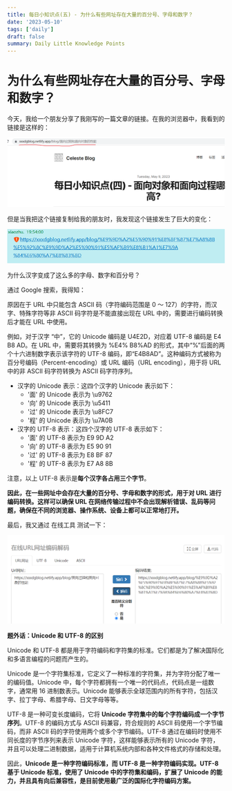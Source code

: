 ```yaml
---
title: 每日小知识点(五) - 为什么有些网址存在大量的百分号、字母和数字？
date: '2023-05-10'
tags: ['daily']
draft: false
summary: Daily Little Knowledge Points
---
```


# 为什么有些网址存在大量的百分号、字母和数字？

今天，我给一个朋友分享了我刚写的一篇文章的链接。在我的浏览器中，我看到的链接是这样的：

![URL with percent-encoding](https://raw.githubusercontent.com/XIAOZHUXUEJAVA/GraphBed/main/img/202305102011074.png)

但是当我把这个链接复制给我的朋友时，我发现这个链接发生了巨大的变化：

![URL after copying](https://raw.githubusercontent.com/XIAOZHUXUEJAVA/GraphBed/main/img/202305102013133.png)

为什么汉字变成了这么多的字母、数字和百分号？

通过 Google 搜索，我得知：

原因在于 URL 中只能包含 ASCII 码（字符编码范围是 0 ～ 127）的字符，而汉字、特殊字符等非 ASCII 码字符是不能直接出现在 URL 中的，需要进行编码转换后才能在 URL 中使用。

例如，对于汉字 “中”，它的 Unicode 编码是 U4E2D，对应着 UTF-8 编码是 E4 B8 AD。在 URL 中，需要将其转换为 %E4% B8%AD 的形式，其中“%”后面的两个十六进制数字表示该字符的 UTF-8 编码，即“E4B8AD”。这种编码方式被称为百分号编码（Percent-encoding）或 URL 编码（URL encoding），用于将 URL 中的非 ASCII 码字符转换为 ASCII 码字符序列。

- 汉字的 Unicode 表示：这四个汉字的 Unicode 表示如下：
  - '面' 的 Unicode 表示为 \u9762
  - '向' 的 Unicode 表示为 \u5411
  - '过' 的 Unicode 表示为 \u8FC7
  - '程' 的 Unicode 表示为 \u7A0B
- 汉字的 UTF-8 表示：这四个汉字的 UTF-8 表示如下：
  - '面' 的 UTF-8 表示为 E9 9D A2
  - '向' 的 UTF-8 表示为 E5 90 91
  - '过' 的 UTF-8 表示为 E8 BF 87
  - '程' 的 UTF-8 表示为 E7 A8 8B

注意，以上 UTF-8 表示是**每个汉字各占用三个字节**。

**因此，在一些网址中会存在大量的百分号、字母和数字的形式，用于对 URL 进行编码转换。这样可以确保 URL 在网络传输过程中不会出现解析错误、乱码等问题，确保在不同的浏览器、操作系统、设备上都可以正常地打开。**

最后，我又通过 在线工具 测试一下：

![image-20230510205218388](https://raw.githubusercontent.com/XIAOZHUXUEJAVA/GraphBed/main/img/202305102052453.png)

**题外话：Unicode 和 UTF-8 的区别**

Unicode 和 UTF-8 都是用于字符编码和字符集的标准。它们都是为了解决国际化和多语言编程的问题而产生的。

Unicode 是一个字符集标准，它定义了一种标准的字符集，并为字符分配了唯一的编码值。Unicode 中，每个字符都拥有一个唯一的代码点，代码点是一组数字，通常用 16 进制数表示。Unicode 能够表示全球范围内的所有字符，包括汉字、拉丁字母、希腊字母、日文字母等等。

UTF-8 是一种可变长度编码，它将 **Unicode 字符集中的每个字符编码成一个字节序列**。UTF-8 的编码方式与 ASCII 码兼容，符合规则的 ASCII 码使用一个字节编码，而非 ASCII 码的字符使用两个或多个字节编码。UTF-8 通过在编码时使用不同长度的字节序列来表示 Unicode 字符，这样能够表示所有的 Unicode 字符，并且可以处理二进制数据，适用于计算机系统内部和各种文件格式的存储和处理。

因此，**Unicode 是一种字符编码标准，而 UTF-8 是一种字符编码实现。UTF-8 基于 Unicode 标准，使用了 Unicode 中的字符集和编码，扩展了 Unicode 的能力，并且具有向后兼容性，是目前使用最广泛的国际化字符编码方案。**
